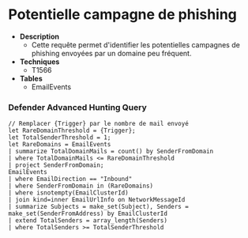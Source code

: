 # Potentielle campagne de phishing

- **Description**
    - Cette requête permet d'identifier les potentielles campagnes de phishing envoyées par un domaine peu fréquent.
- **Techniques** 
    - T1566
 - **Tables**
   - EmailEvents
  
### Defender Advanced Hunting Query 
```KQL
// Remplacer {Trigger} par le nombre de mail envoyé
let RareDomainThreshold = {Trigger};
let TotalSenderThreshold = 1;
let RareDomains = EmailEvents
| summarize TotalDomainMails = count() by SenderFromDomain
| where TotalDomainMails <= RareDomainThreshold
| project SenderFromDomain;
EmailEvents
| where EmailDirection == "Inbound"
| where SenderFromDomain in (RareDomains)
| where isnotempty(EmailClusterId)
| join kind=inner EmailUrlInfo on NetworkMessageId
| summarize Subjects = make_set(Subject), Senders = make_set(SenderFromAddress) by EmailClusterId
| extend TotalSenders = array_length(Senders)
| where TotalSenders >= TotalSenderThreshold
```
